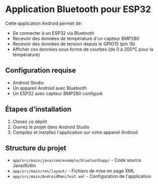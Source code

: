# Application Bluetooth pour ESP32

Cette application Android permet de:
- Se connecter à un ESP32 via Bluetooth
- Recevoir des données de température d'un capteur BMP280
- Recevoir des données de tension depuis le GPIO15 (pin 18)
- Afficher ces données sous forme de courbes (de 0 à 200°C pour la température)

## Configuration requise
- Android Studio
- Un appareil Android avec Bluetooth
- Un ESP32 avec capteur BMP280 configuré

## Étapes d'installation
1. Clonez ce dépôt
2. Ouvrez le projet dans Android Studio
3. Compilez et installez l'application sur votre appareil Android

## Structure du projet
- `app/src/main/java/com/example/bluetoothapp/` - Code source Java/Kotlin
- `app/src/main/res/layout/` - Fichiers de mise en page XML
- `app/src/main/AndroidManifest.xml` - Configuration de l'application 
